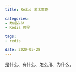 ```yaml
---
title: Redis 淘汰策略

categories:
- 数据存储
- Redis 教程

tags:
- redis

date: 2020-05-28
---
```

是什么、有什么、怎么用、为什么。
